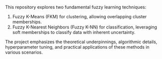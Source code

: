 This repository explores two fundamental fuzzy learning techniques:

1. Fuzzy K-Means (FKM) for clustering, allowing overlapping cluster memberships.
2. Fuzzy K-Nearest Neighbors (Fuzzy K-NN) for classification, leveraging soft memberships to classify data with inherent uncertainty.

The project emphasizes the theoretical underpinnings, algorithmic details, hyperparameter tuning, and practical applications of these methods in various scenarios.